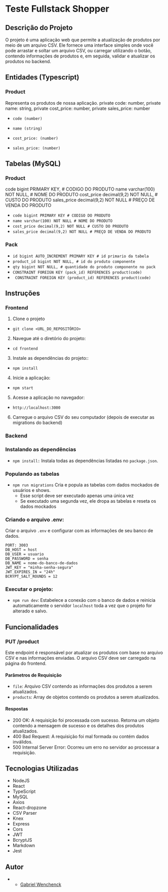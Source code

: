 # Teste Fullstack Shopper

## Descrição do Projeto

O projeto é uma aplicação web que permite a atualização de produtos por meio de um arquivo CSV. Ele fornece uma interface simples onde você pode arrastar e soltar um arquivo CSV, ou carregar utilizando o botão, contendo informações de produtos e, em seguida, validar e atualizar os produtos no backend.


## Entidades (Typescript)

### Product 

Representa os produtos de nossa aplicação.
 private code: number,
    private name: string,
    private cost_price: number,
    private sales_price: number

- `code (number)`

- `name (string)`

- `cost_price: (number) `

- `sales_price: (number)`


## Tabelas (MySQL)

### Product

code bigint PRIMARY KEY, # CODIGO DO PRODUTO 
	name varchar(100) NOT NULL, # NOME DO PRODUTO
	cost_price decimal(9,2) NOT NULL, # CUSTO DO PRODUTO
	sales_price decimal(9,2) NOT NULL # PREÇO DE VENDA DO PRODUTO

- `code bigint PRIMARY KEY # CODIGO DO PRODUTO`
- `name varchar(100) NOT NULL # NOME DO PRODUTO`
- `cost_price decimal(9,2) NOT NULL # CUSTO DO PRODUTO`
- `sales_price decimal(9,2) NOT NULL # PREÇO DE VENDA DO PRODUTO`


### Pack

- `id bigint AUTO_INCREMENT PRIMARY KEY # id primario da tabela`
- `product_id bigint NOT NULL, # id do produto componente`
- `qty bigint NOT NULL, # quantidade do produto componente no pack`
- `CONSTRAINT FOREIGN KEY (pack_id) REFERENCES product(code)`
- ` CONSTRAINT FOREIGN KEY (product_id) REFERENCES product(code)`


## Instruções

### Frontend

1. Clone o projeto
- `git clone <URL_DO_REPOSITÓRIO>`
 
2. Navegue até o diretório do projeto:
- `cd frontend`

3. Instale as dependências do projeto::
- `npm install`

4. Inicie a aplicação:
- `npm start`

5. Acesse a aplicação no navegador:
- `http://localhost:3000`

6. Carregue o arquivo CSV do seu computador (depois de executar as migrations do backend)

### Backend

### Instalando as dependências

- `npm install:`
  Instala todas as dependências listadas no `package.json`.

### Populando as tabelas

- `npm run migrations`
  Cria e popula as tabelas com dados mockados de usuários e shows.
  - Esse script deve ser executado apenas uma única vez
  - Se executado uma segunda vez, ele dropa as tabelas e reseta os dados mockados

### Criando o arquivo .env:

Criar o arquivo `.env` e configurar com as informações de seu banco de dados.

```
PORT: 3003
DB_HOST = host
DB_USER = usuario
DB_PASSWORD = senha
DB_NAME = nome-do-banco-de-dados
JWT_KEY = "minha-senha-segura"
JWT_EXPIRES_IN = "24h"
BCRYPT_SALT_ROUNDS = 12
```

### Executar o projeto:

- `npm run dev`:
  Estabelece a conexão com o banco de dados e reinicia automaticamente o servidor `localhost` toda a vez que o projeto for alterado e salvo.
  

## Funcionalidades

### PUT /product

Este endpoint é responsável por atualizar os produtos com base no arquivo CSV e nas informações enviadas. O arquivo CSV deve ser carregado na página do frontend.

#### Parâmetros de Requisição

- `file`: Arquivo CSV contendo as informações dos produtos a serem atualizados.
- `products`: Array de objetos contendo os produtos a serem atualizados.

#### Respostas

- 200 OK: A requisição foi processada com sucesso. Retorna um objeto contendo a mensagem de sucesso e os detalhes dos produtos atualizados.
- 400 Bad Request: A requisição foi mal formada ou contém dados inválidos.
- 500 Internal Server Error: Ocorreu um erro no servidor ao processar a requisição.

## Tecnologias Utilizadas

- NodeJS
- React
- TypeScript
- MySQL
- Axios
- React-dropzone
- CSV Parser
- Knex
- Express
- Cors
- JWT
- BcryptJS
- Markdown
- Jest

## Autor

- - [Gabriel Wenchenck](https://github.com/gabrielwenchenck)

